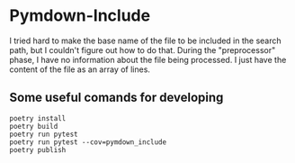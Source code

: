 # Pymdown-Include

I tried hard to make the base name of the file to be included in the search
path, but I couldn't figure out how to do that. During the "preprocessor"
phase, I have no information about the file being processed. I just have the
content of the file as an array of lines.

## Some useful comands for developing

```
poetry install
poetry build
poetry run pytest
poetry run pytest --cov=pymdown_include
poetry publish
```